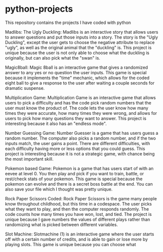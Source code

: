 # python-projects
This repository contains the projects I have coded with python

Madlibs: The Ugly Duckling:
Madlibs is an interactive story that allows users to answer questions and put those inputs into a story. The story is the "Ugly Duckling", except the user gets to choose the negative attribute to replace "ugly", as well as the original animal that the "duckling" is. This project is unique because the user is not only able to choose what the duckling is originally, but can also pick what the "swan" is. 

Magic8ball:
Magic 8ball is an interactive game that gives a randomized answer to any yes or no question the user inputs. This game is special because it implements the "time" mechanic, which allows for the coded eight ball to give a response to the user after waiting a couple seconds for dramatic suspense. 

Multiplication Game:
Multiplication Game is an interactive game that allows users to pick a difficulty and has the code pick random numbers that the user must know the product of. The code lets the user know how many times they were accurate, how many times they were wrong, and allows for users to pick how many questions they want to answer. This project is interesting because it also has an "endless mode".

Number Guessing Game:
Number Guesser is a game that has users guess a random number. The computer also picks a random number, and if the two inputs match, the user gains a point. There are different difficulties, with each difficulty having more or less options that you could guess. This project is interesting because it is not a strategic game, with chance being the most important skill.

Pokemon based Game:
Pokemon is a game that has users start of with an eevee at level 0. You then play and pick if you want to train, battle, or rest/check stats of your pokemon. This game is special because the pokemon can evolve and there is a secret boss battle at the end. You can also save your file which I thought was pretty unique.

Rock Paper Scissors Coded:
Rock Paper Scissors is the game many people know throughout childhood, but this time in a codespace. The user picks what they want to play, and then the computer responds randomly. The code counts how many times you have won, lost, and tied. The project is unique because I gave numbers the values of different plays rather than randomizing what is picked between different variables.

Slot Machine:
Slotmachine (1) is an interactive game where the user starts off with a certain number of credits, and is able to gain or lose more by playing slots. This game is unique because you can choose what 
